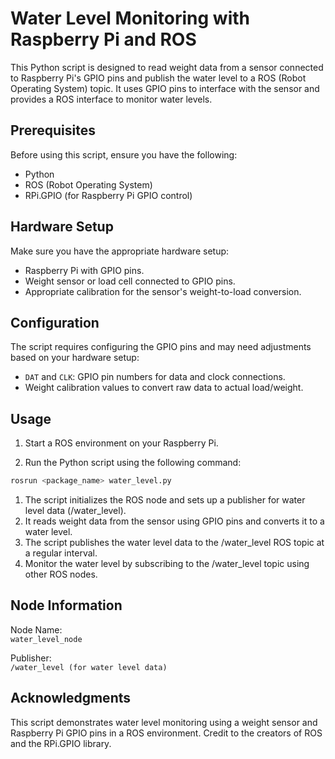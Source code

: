 # Water Level Monitoring with Raspberry Pi and ROS

This Python script is designed to read weight data from a sensor connected to Raspberry Pi's GPIO pins and publish the water level to a ROS (Robot Operating System) topic. It uses GPIO pins to interface with the sensor and provides a ROS interface to monitor water levels.

## Prerequisites

Before using this script, ensure you have the following:

- Python
- ROS (Robot Operating System)
- RPi.GPIO (for Raspberry Pi GPIO control)

## Hardware Setup

Make sure you have the appropriate hardware setup:

- Raspberry Pi with GPIO pins.
- Weight sensor or load cell connected to GPIO pins.
- Appropriate calibration for the sensor's weight-to-load conversion.

## Configuration

The script requires configuring the GPIO pins and may need adjustments based on your hardware setup:

- `DAT` and `CLK`: GPIO pin numbers for data and clock connections.
- Weight calibration values to convert raw data to actual load/weight.

## Usage

1. Start a ROS environment on your Raspberry Pi.

2. Run the Python script using the following command:

```bash
rosrun <package_name> water_level.py
```

1. The script initializes the ROS node and sets up a publisher for water level data (/water_level).
2. It reads weight data from the sensor using GPIO pins and converts it to a water level.
3. The script publishes the water level data to the /water_level ROS topic at a regular interval.
4. Monitor the water level by subscribing to the /water_level topic using other ROS nodes.

## Node Information  
Node Name:  
`water_level_node`  

Publisher:  
`/water_level (for water level data)`

## Acknowledgments
This script demonstrates water level monitoring using a weight sensor and Raspberry Pi GPIO pins in a ROS environment. Credit to the creators of ROS and the RPi.GPIO library.
